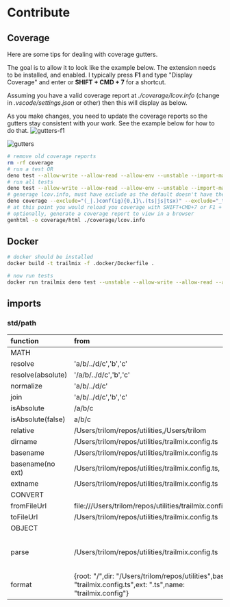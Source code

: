 # Contribute

## Coverage

Here are some tips for dealing with coverage gutters.

The goal is to allow it to look like the example below. The extension needs to
be installed, and enabled. I typically press **F1** and type "Display Coverage"
and enter or **SHIFT + CMD + 7** for a shortcut.

Assuming you have a valid coverage report at _./coverage/lcov.info_ (change in
_.vscode/settings.json_ or other) then this will display as below.

As you make changes, you need to update the coverage reports so the gutters stay
consistent with your work. See the example below for how to do that.
![gutters-f1](https://trailmix-images.s3.amazonaws.com/utilities/f1.png)

![gutters](https://trailmix-images.s3.amazonaws.com/utilities/gutters.png)

```bash
# remove old coverage reports
rm -rf coverage
# run a test OR
deno test --allow-write --allow-read --allow-env --unstable --import-map=import_map.json --fail-fast --coverage=./coverage/output src/common/file_test.ts
# run all tests
deno test --allow-write --allow-read --allow-env --unstable --import-map=import_map.json --fail-fast --coverage=./coverage/output
# generage lcov.info, must have exclude as the default doesn't have the _
deno coverage --exclude="(_|.)conf(ig){0,1}\.(ts|js|tsx)" --exclude="_test\.(ts|js)" --unstable ./coverage --lcov > ./coverage/lcov.info
# at this point you would reload you coverage with SHIFT+CMD+7 or F1 + "Display Coverage" + enter
# optionally, generate a coverage report to view in a browser
genhtml -o coverage/html ./coverage/lcov.info
```

## Docker

```bash
# docker should be installed
docker build -t trailmix -f .docker/Dockerfile .

# now run tests
docker run trailmix deno test --unstable --allow-write --allow-read --allow-env --import-map=import_map.json
```

## imports

### std/path

| function          | from                                                                                                           | to                                                                                                                  |
| :---------------- | :------------------------------------------------------------------------------------------------------------- | :------------------------------------------------------------------------------------------------------------------ |
| MATH              |                                                                                                                |                                                                                                                     |
| resolve           | 'a/b/../d/c','b','c'                                                                                           | /Users/trilom/repos/utilities/a/d/c/b/c                                                                             |
| resolve(absolute) | '/a/b/../d/c','b','c'                                                                                          | /a/d/c/b/c                                                                                                          |
| normalize         | 'a/b/../d/c'                                                                                                   | a/d/c                                                                                                               |
| join              | 'a/b/../d/c','b','c'                                                                                           | a/d/c/b/c                                                                                                           |
| isAbsolute        | /a/b/c                                                                                                         | true                                                                                                                |
| isAbsolute(false) | a/b/c                                                                                                          | false                                                                                                               |
| relative          | /Users/trilom/repos/utilities,/Users/trilom                                                                    | ../../                                                                                                              |
| dirname           | /Users/trilom/repos/utilities/trailmix.config.ts                                                               | /Users/trilom/repos/utilities                                                                                       |
| basename          | /Users/trilom/repos/utilities/trailmix.config.ts                                                               | trailmix.config.ts                                                                                                  |
| basename(no ext)  | /Users/trilom/repos/utilities/trailmix.config.ts,                                                              | .ts trailmix.config                                                                                                 |
| extname           | /Users/trilom/repos/utilities/trailmix.config.ts                                                               | .ts                                                                                                                 |
| CONVERT           |                                                                                                                |                                                                                                                     |
| fromFileUrl       | file:///Users/trilom/repos/utilities/trailmix.config.ts                                                        | /Users/trilom/repos/utilities/trailmix.config.ts                                                                    |
| toFileUrl         | /Users/trilom/repos/utilities/trailmix.config.ts                                                               | file:///Users/trilom/repos/utilities/trailmix.config.ts                                                             |
| OBJECT            |                                                                                                                |                                                                                                                     |
| parse             | /Users/trilom/repos/utilities/trailmix.config.ts                                                               | {root: "/",dir: "/Users/bkillian/trailmix/utilities",base: "trailmix.config.ts",ext: ".ts",name: "trailmix.config"} |
| format            | {root: "/",dir: "/Users/trilom/repos/utilities",base: "trailmix.config.ts",ext: ".ts",name: "trailmix.config"} | /Users/trilom/repos/utilities/trailmix.config.ts                                                                    |
